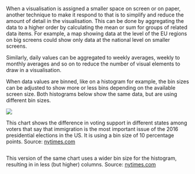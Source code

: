 When a visualisation is assigned a smaller space on screen or on paper, another technique to make it respond to that is to simplify and reduce the amount of detail in the visualisation. This can be done by aggregating the data to a higher order by calculating the mean or sum for groups of related data items. For example, a map showing data at the level of the EU regions on big screens could show only data at the national level on smaller screens.

Similarly, daily values can be aggregated to weekly averages, weekly to monthly averages and so on to reduce the number of visual elements to draw in a visualisation.

When data values are binned, like on a histogram for example, the bin sizes can be adjusted to show more or less bins depending on the available screen size. Both histograms below show the same data, but are using different bin sizes.

![ ](Responsiveness%20and%20data%20visualisation%20for%20small%20sc%20bfcc7f2b3f63483d9213104e4137aec4/nytimes-histogram-desktop.png)

This chart shows the difference in voting support in different states among voters that say that immigration is the most important issue of the 2016 presidential elections in the US. It is using a bin size of 10 percentage points. Source: [nytimes.com](https://www.nytimes.com/interactive/2016/04/05/us/elections/state-voter-histograms.html)

<p class='center'>
<img src='Responsiveness%20and%20data%20visualisation%20for%20small%20sc%20bfcc7f2b3f63483d9213104e4137aec4/nytimes-histograms-mobile.png' alt='' class='max-400' />
</p>

This version of the same chart uses a wider bin size for the histogram, resulting in in less (but higher) columns. Source: [nytimes.com](https://www.nytimes.com/interactive/2016/04/05/us/elections/state-voter-histograms.html)